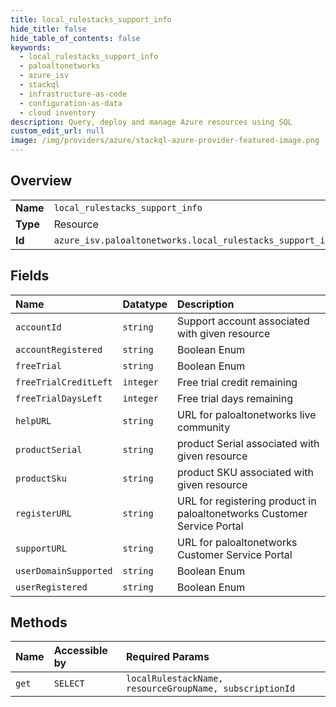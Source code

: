 ```yaml
---
title: local_rulestacks_support_info
hide_title: false
hide_table_of_contents: false
keywords:
  - local_rulestacks_support_info
  - paloaltonetworks
  - azure_isv    
  - stackql
  - infrastructure-as-code
  - configuration-as-data
  - cloud inventory
description: Query, deploy and manage Azure resources using SQL
custom_edit_url: null
image: /img/providers/azure/stackql-azure-provider-featured-image.png
---
```

  
    

## Overview
<table><tbody>
<tr><td><b>Name</b></td><td><code>local_rulestacks_support_info</code></td></tr>
<tr><td><b>Type</b></td><td>Resource</td></tr>
<tr><td><b>Id</b></td><td><code>azure_isv.paloaltonetworks.local_rulestacks_support_info</code></td></tr>
</tbody></table>

## Fields
| Name | Datatype | Description |
|:-----|:---------|:------------|
| `accountId` | `string` | Support account associated with given resource |
| `accountRegistered` | `string` | Boolean Enum |
| `freeTrial` | `string` | Boolean Enum |
| `freeTrialCreditLeft` | `integer` | Free trial credit remaining |
| `freeTrialDaysLeft` | `integer` | Free trial days remaining |
| `helpURL` | `string` | URL for paloaltonetworks live community |
| `productSerial` | `string` | product Serial associated with given resource |
| `productSku` | `string` | product SKU associated with given resource |
| `registerURL` | `string` | URL for registering product in paloaltonetworks Customer Service Portal |
| `supportURL` | `string` | URL for paloaltonetworks Customer Service Portal |
| `userDomainSupported` | `string` | Boolean Enum |
| `userRegistered` | `string` | Boolean Enum |
## Methods
| Name | Accessible by | Required Params |
|:-----|:--------------|:----------------|
| `get` | `SELECT` | `localRulestackName, resourceGroupName, subscriptionId` |
